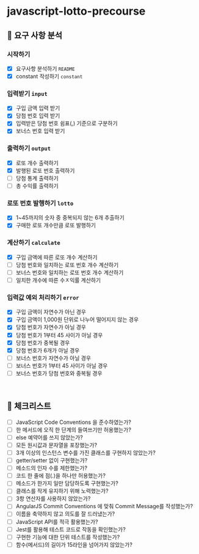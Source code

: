 # javascript-lotto-precourse
## 🚀 요구 사항 분석
### 시작하기

- [x]  요구사항 분석하기 `README`
- [x]  constant 작성하기 `constant`

### 입력받기 `input`

- [x]  구입 금액 입력 받기
- [x]  당첨 번호 입력 받기
- [x]  입력받은 당첨 번호 쉼표(,) 기준으로 구분하기
- [x]  보너스 번호 입력 받기

### 출력하기 `output`

- [x]  로또 개수 출력하기
- [x]  발행된 로또 번호 출력하기
- [ ]  당첨 통계 출력하기
- [ ]  총 수익률 출력하기

### 로또 번호 발행하기 `lotto`

- [x]  1~45까지의 숫자 중 중복되지 않는 6개 추출하기
- [x]  구매한 로또 개수만큼 로또 발행하기

### 계산하기 `calculate`

- [x]  구입 금액에 따른 로또 개수 계산하기
- [ ]  당첨 번호와 일치하는 로또 번호 개수 계산하기
- [ ]  보너스 번호와 일치하는 로또 번호 개수 계산하기
- [ ]  일치한 개수에 따른 수ㅈ익률 계산하기

### 입력값 예외 처리하기 `error`

- [x]  구입 금액이 자연수가 아닌 경우
- [x]  구입 금액이 1,000원 단위로 나누어 떨어지지 않는 경우
- [x]  당첨 번호가 자연수가 아닐 경우
- [x]  당첨 번호가 1부터 45 사이가 아닐 경우
- [x]  당첨 번호가 중복될 경우
- [x]  당첨 번호가 6개가 아닐 경우
- [ ]  보너스 번호가 자연수가 아닐 경우
- [ ]  보너스 번호가 1부터 45 사이가 아닐 경우
- [ ]  보너스 번호가 당첨 번호와 중복될 경우

<br/>

## 🚨 체크리스트
- [ ]  JavaScript Code Conventions 을 준수하였는가?
- [ ]  한 메서드에 오직 한 단계의 들여쓰기만 허용했는가?
- [ ]  else 예약어를 쓰지 않았는가?
- [ ]  모든 원시값과 문자열을 포장했는가?
- [ ]  3개 이상의 인스턴스 변수를 가진 클래스를 구현하지 않았는가?
- [ ]  getter/setter 없이 구현했는가?
- [ ]  메소드의 인자 수를 제한했는가?
- [ ]  코드 한 줄에 점(.)을 하나만 허용했는가?
- [ ]  메소드가 한가지 일만 담당하도록 구현했는가?
- [ ]  클래스를 작게 유지하기 위해 노력했는가?
- [ ]  3항 연산자를 사용하지 않았는가?
- [ ]  AngularJS Commit Conventions 에 맞춰 Commit Message를 작성했는가?
- [ ]  이름을 축약하지 않고 의도를 잘 드러냈는가?
- [ ]  JavaScript API를 적극 활용했는가?
- [ ]  Jest를 활용해 테스트 코드로 작동을 확인했는가?
- [ ]  구현한 기능에 대한 단위 테스트를 작성했는가?
- [ ]  함수(메서드)의 길이가 15라인을 넘어가지 않았는가?

<br/>
